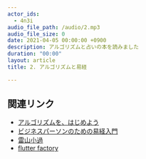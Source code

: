 ```yaml
---
actor_ids:
  - 4n3i
audio_file_path: /audio/2.mp3
audio_file_size: 0
date: 2021-04-05 00:00:00 +0900
description: アルゴリズムと占いの本を読みました
duration: "00:00"
layout: article
title: 2. アルゴリズムと易経

---
```


## 関連リンク

- [アルゴリズムを、はじめよう](https://www.amazon.co.jp/%E3%82%A2%E3%83%AB%E3%82%B4%E3%83%AA%E3%82%BA%E3%83%A0%E3%82%92%E3%80%81%E3%81%AF%E3%81%98%E3%82%81%E3%82%88%E3%81%86-%E4%BC%8A%E8%97%A4-%E9%9D%99%E9%A6%99/dp/4844332015/ref=sr_1_1?adgrpid=104297534069&dchild=1&gclid=CjwKCAjw6qqDBhB-EiwACBs6x0r-rd6_C00LtAwvIZZ3W3qeNKeZBcu_zKSXm2PvpsI-FG5upUWOqBoCT1wQAvD_BwE&hvadid=450035242050&hvdev=c&hvlocphy=1009333&hvnetw=g&hvqmt=e&hvrand=13169451236031750646&hvtargid=kwd-334580489218&hydadcr=27266_11561145&jp-ad-ap=0&keywords=%E3%82%A2%E3%83%AB%E3%82%B4%E3%83%AA%E3%82%BA%E3%83%A0%E3%82%92+%E3%81%AF%E3%81%98%E3%82%81%E3%82%88%E3%81%86&qid=1617624839&sr=8-1)
- [ビジネスパーソンのための易経入門](https://www.amazon.co.jp/%E3%83%93%E3%82%B8%E3%83%8D%E3%82%B9%E3%83%91%E3%83%BC%E3%82%BD%E3%83%B3%E3%81%AE%E3%81%9F%E3%82%81%E3%81%AE%E6%98%93%E7%B5%8C%E5%85%A5%E9%96%80/dp/B079M31F1R)
- [雷山小過](https://www.google.com/search?q=%E9%9B%B7%E5%B1%B1%E5%B0%8F%E9%81%8E)
- [flutter factory](https://www.google.com/search?q=flutter+factory)

